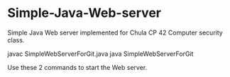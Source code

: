 # Simple-Java-Web-server
Simple Java Web server implemented for Chula CP 42 Computer security class.

javac SimpleWebServerForGit.java
java  SimpleWebServerForGit

Use these 2 commands to start the Web server.